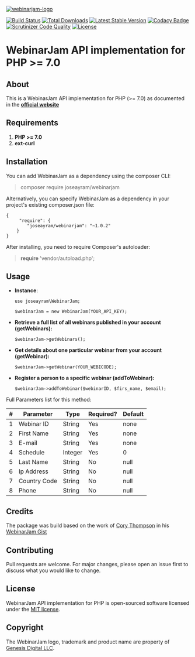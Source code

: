 [![webinarjam-logo]](https://www.webinarjam.com/)

[![Build Status](https://scrutinizer-ci.com/g/joseayram/webinarjam/badges/build.png?b=master)](https://scrutinizer-ci.com/g/joseayram/webinarjam/build-status/master) [![Total Downloads](https://poser.pugx.org/joseayram/webinarjam/d/total.svg)](https://packagist.org/packages/joseayram/webinarjam) [![Latest Stable Version](https://poser.pugx.org/joseayram/webinarjam/v/stable.svg)](https://packagist.org/packages/joseayram/webinarjam) [![Codacy Badge](https://api.codacy.com/project/badge/Grade/776bf90ac949481ea0d3086c0af244af)](https://www.codacy.com/manual/joseayram/webinarjam?utm_source=github.com&amp;utm_medium=referral&amp;utm_content=joseayram/webinarjam&amp;utm_campaign=Badge_Grade) [![Scrutinizer Code Quality](https://scrutinizer-ci.com/g/joseayram/webinarjam/badges/quality-score.png?b=master)](https://scrutinizer-ci.com/g/joseayram/webinarjam/?branch=master) [![License](https://poser.pugx.org/joseayram/webinarjam/license.svg)](https://packagist.org/packages/joseayram/webinarjam)

# WebinarJam API implementation for PHP >= 7.0

## About

This is a WebinarJam API implementation for PHP (>= 7.0) as documented in the **[official website](https://d3kcv4e58tsh6h.cloudfront.net/api/WebinarJamAPI.pdf)**

## Requirements

 1. **PHP >= 7.0**
 2. **ext-curl**

## Installation
You can add WebinarJam as a dependency using the composer CLI:
> composer require joseayram/webinarjam

Alternatively, you can specify WebinarJam as a dependency in your project's existing composer.json file:

    {
         "require": {
            "joseayram/webinarjam": "~1.0.2"
        }
    }

After installing, you need to require Composer's autoloader:
> **require** 'vendor/autoload.php';

## Usage

 - **Instance**:

    `use joseayram\WebinarJam;`

    `$webinarJam = new WebinarJam(YOUR_API_KEY);`

- **Retrieve a full list of all webinars published in your account (getWebinars):**

    `$webinarJam->getWebinars();`

- **Get details about one particular webinar from your account (getWebinar):**

    `$webinarJam->getWebinar(YOUR_WEBICODE);`

- **Register a person to a specific webinar (addToWebinar):**

    `$webinarJam->addToWebinar($webinarID, $firs_name, $email);`

Full Parameters list for this method:

|#| Parameter | Type | Required? | Default
|--|--|--|--|--
|1|Webinar ID | String | Yes | none
|2|First Name | String |Yes | none
|3| E-mail| String | Yes | none
|4| Schedule| Integer | Yes | 0
|5| Last Name| String | No | null
|6| Ip Address | String | No | null
|7| Country Code | String | No | null
|8| Phone | String | No | null

## Credits

The package was build based on the work of [Cory Thompson](https://github.com/coryjthompson) in his [WebinarJam Gist](https://gist.github.com/coryjthompson/a13190bc3887bb5f6ae9)

## Contributing

Pull requests are welcome. For major changes, please open an issue first to discuss what you would like to change.

## License

WebinarJam API implementation for PHP is open-sourced software licensed under the [MIT license](https://opensource.org/licenses/MIT).
## Copyright

The WebinarJam logo, trademark and product name are property of [Genesis Digital LLC](https://genesisdigital.co).

[webinarjam-logo]: https://www.webinarjam.com/wj-new-footer/images/wj_logo_footer.png "WebinarJam Logo"
